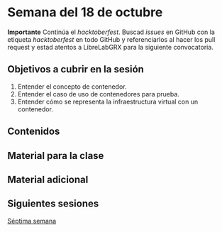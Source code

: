 # Semana del 18 de octubre

**Importante** Continúa el *hacktoberfest*. Buscad *issues* en GitHub con la
etiqueta *hacktoberfest* en todo GitHub y referenciarlos al hacer los
pull request y estad atentos a LibreLabGRX para la siguiente convocatoria.

## Objetivos a cubrir en la sesión

1. Entender el concepto de contenedor.
2. Entender el caso de uso de contenedores para prueba.
3. Entender cómo se representa la infraestructura virtual con un contenedor.

## Contenidos



## Material para la clase


## Material adicional


## Siguientes sesiones

[Séptima semana](semana-07.md)

